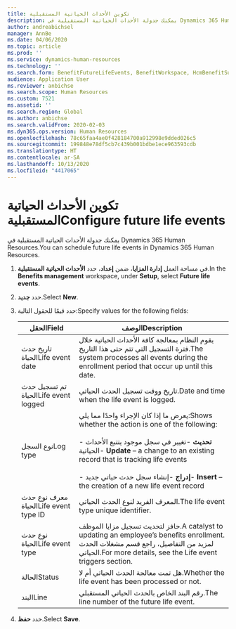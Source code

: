 ```yaml
---
title: تكوين الأحداث الحياتية المستقبلية
description: يمكنك جدولة الأحداث الحياتية المستقبلية في Dynamics 365 Human Resources.
author: andreabichsel
manager: AnnBe
ms.date: 04/06/2020
ms.topic: article
ms.prod: ''
ms.service: dynamics-human-resources
ms.technology: ''
ms.search.form: BenefitFutureLifeEvents, BenefitWorkspace, HcmBenefitSummaryPart
audience: Application User
ms.reviewer: anbichse
ms.search.scope: Human Resources
ms.custom: 7521
ms.assetid: ''
ms.search.region: Global
ms.author: anbichse
ms.search.validFrom: 2020-02-03
ms.dyn365.ops.version: Human Resources
ms.openlocfilehash: 78c65faa4ae0f428184700a912998e9dded026c5
ms.sourcegitcommit: 199848e78df5cb7c439b001bdbe1ece963593cdb
ms.translationtype: HT
ms.contentlocale: ar-SA
ms.lasthandoff: 10/13/2020
ms.locfileid: "4417065"
---
```

# <a name="configure-future-life-events"></a><span data-ttu-id="83803-103">تكوين الأحداث الحياتية المستقبلية</span><span class="sxs-lookup"><span data-stu-id="83803-103">Configure future life events</span></span>

<span data-ttu-id="83803-104">يمكنك جدولة الأحداث الحياتية المستقبلية في Dynamics 365 Human Resources.</span><span class="sxs-lookup"><span data-stu-id="83803-104">You can schedule future life events in Dynamics 365 Human Resources.</span></span>

1. <span data-ttu-id="83803-105">في مساحة العمل **إدارة المزايا**، ضمن **إعداد**، حدد **الأحداث الحياتية المستقبلية**.</span><span class="sxs-lookup"><span data-stu-id="83803-105">In the **Benefits management** workspace, under **Setup**, select **Future life events**.</span></span>

2. <span data-ttu-id="83803-106">حدد **جديد**.</span><span class="sxs-lookup"><span data-stu-id="83803-106">Select **New**.</span></span>

3. <span data-ttu-id="83803-107">حدد قيمًا للحقول التالية:</span><span class="sxs-lookup"><span data-stu-id="83803-107">Specify values for the following fields:</span></span>

   | <span data-ttu-id="83803-108">الحقل</span><span class="sxs-lookup"><span data-stu-id="83803-108">Field</span></span> | <span data-ttu-id="83803-109">‏‏الوصف</span><span class="sxs-lookup"><span data-stu-id="83803-109">Description</span></span> |
   | --- | --- |
   | <span data-ttu-id="83803-110">تاريخ حدث الحياة</span><span class="sxs-lookup"><span data-stu-id="83803-110">Life event date</span></span> | <span data-ttu-id="83803-111">يقوم النظام بمعالجة كافة الأحداث الحياتية خلال فترة التسجيل التي تتم حتى هذا التاريخ.</span><span class="sxs-lookup"><span data-stu-id="83803-111">The system processes all events during the enrollment period that occur up until this date.</span></span> |
   | <span data-ttu-id="83803-112">تم تسجيل حدث الحياة</span><span class="sxs-lookup"><span data-stu-id="83803-112">Life event logged</span></span> | <span data-ttu-id="83803-113">تاريخ ووقت تسجيل الحدث الحياتي.</span><span class="sxs-lookup"><span data-stu-id="83803-113">Date and time when the life event is logged.</span></span> |
   | <span data-ttu-id="83803-114">نوع السجل</span><span class="sxs-lookup"><span data-stu-id="83803-114">Log type</span></span> | <span data-ttu-id="83803-115">يعرض ما إذا كان الإجراء واحدًا مما يلي:</span><span class="sxs-lookup"><span data-stu-id="83803-115">Shows whether the action is one of the following:</span></span></br></br><span data-ttu-id="83803-116">- **تحديث** -تغيير في سجل موجود يتتبع الأحداث الحياتية</span><span class="sxs-lookup"><span data-stu-id="83803-116">- **Update** – a change to an existing record that is tracking life events</span></span></br></br><span data-ttu-id="83803-117">- **إدراج** -إنشاء سجل حدث حياتي جديد</span><span class="sxs-lookup"><span data-stu-id="83803-117">- **Insert** – the creation of a new life event record</span></span> |
   | <span data-ttu-id="83803-118">معرف نوع حدث الحياة</span><span class="sxs-lookup"><span data-stu-id="83803-118">Life event type ID</span></span> | <span data-ttu-id="83803-119">المعرف الفريد لنوع الحدث الحياتي.</span><span class="sxs-lookup"><span data-stu-id="83803-119">The life event type unique identifier.</span></span> |
   | <span data-ttu-id="83803-120">نوع حدث الحياة</span><span class="sxs-lookup"><span data-stu-id="83803-120">Life event type</span></span> | <span data-ttu-id="83803-121">حافز لتحديث تسجيل مزايا الموظف.</span><span class="sxs-lookup"><span data-stu-id="83803-121">A catalyst to updating an employee’s benefits enrollment.</span></span> <span data-ttu-id="83803-122">لمزيد من التفاصيل، راجع قسم مشغلات الحدث الحياتي.</span><span class="sxs-lookup"><span data-stu-id="83803-122">For more details, see the Life event triggers section.</span></span> |
   | <span data-ttu-id="83803-123">الحالة</span><span class="sxs-lookup"><span data-stu-id="83803-123">Status</span></span> | <span data-ttu-id="83803-124">هل تمت معالجة الحدث الحياتي أم لا.</span><span class="sxs-lookup"><span data-stu-id="83803-124">Whether the life event has been processed or not.</span></span> |
   | <span data-ttu-id="83803-125">البند</span><span class="sxs-lookup"><span data-stu-id="83803-125">Line</span></span> | <span data-ttu-id="83803-126">رقم البند الخاص بالحدث الحياتي المستقبلي.</span><span class="sxs-lookup"><span data-stu-id="83803-126">The line number of the future life event.</span></span> |

4. <span data-ttu-id="83803-127">حدد **حفظ**.</span><span class="sxs-lookup"><span data-stu-id="83803-127">Select **Save**.</span></span> 
